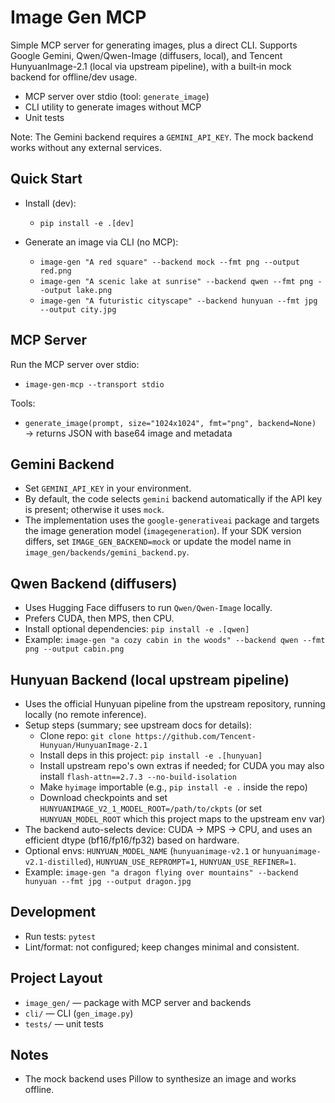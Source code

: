 # Image Gen MCP

Simple MCP server for generating images, plus a direct CLI. Supports Google Gemini, Qwen/Qwen-Image (diffusers, local), and Tencent HunyuanImage-2.1 (local via upstream pipeline), with a built‑in mock backend for offline/dev usage.

- MCP server over stdio (tool: `generate_image`)
- CLI utility to generate images without MCP
- Unit tests

Note: The Gemini backend requires a `GEMINI_API_KEY`. The mock backend works without any external services.

## Quick Start

- Install (dev):
  - `pip install -e .[dev]`

- Generate an image via CLI (no MCP):
  - `image-gen "A red square" --backend mock --fmt png --output red.png`
  - `image-gen "A scenic lake at sunrise" --backend qwen --fmt png --output lake.png`
  - `image-gen "A futuristic cityscape" --backend hunyuan --fmt jpg --output city.jpg`

## MCP Server

Run the MCP server over stdio:

- `image-gen-mcp --transport stdio`

Tools:

- `generate_image(prompt, size="1024x1024", fmt="png", backend=None)` → returns JSON with base64 image and metadata

## Gemini Backend

- Set `GEMINI_API_KEY` in your environment.
- By default, the code selects `gemini` backend automatically if the API key is present; otherwise it uses `mock`.
- The implementation uses the `google-generativeai` package and targets the image generation model (`imagegeneration`). If your SDK version differs, set `IMAGE_GEN_BACKEND=mock` or update the model name in `image_gen/backends/gemini_backend.py`.

## Qwen Backend (diffusers)

- Uses Hugging Face diffusers to run `Qwen/Qwen-Image` locally.
- Prefers CUDA, then MPS, then CPU.
- Install optional dependencies: `pip install -e .[qwen]`
- Example: `image-gen "a cozy cabin in the woods" --backend qwen --fmt png --output cabin.png`

## Hunyuan Backend (local upstream pipeline)

- Uses the official Hunyuan pipeline from the upstream repository, running locally (no remote inference).
- Setup steps (summary; see upstream docs for details):
  - Clone repo: `git clone https://github.com/Tencent-Hunyuan/HunyuanImage-2.1`
  - Install deps in this project: `pip install -e .[hunyuan]`
  - Install upstream repo's own extras if needed; for CUDA you may also install `flash-attn==2.7.3 --no-build-isolation`
  - Make `hyimage` importable (e.g., `pip install -e .` inside the repo)
  - Download checkpoints and set `HUNYUANIMAGE_V2_1_MODEL_ROOT=/path/to/ckpts` (or set `HUNYUAN_MODEL_ROOT` which this project maps to the upstream env var)
- The backend auto-selects device: CUDA → MPS → CPU, and uses an efficient dtype (bf16/fp16/fp32) based on hardware.
- Optional envs: `HUNYUAN_MODEL_NAME` (`hunyuanimage-v2.1` or `hunyuanimage-v2.1-distilled`), `HUNYUAN_USE_REPROMPT=1`, `HUNYUAN_USE_REFINER=1`.
- Example: `image-gen "a dragon flying over mountains" --backend hunyuan --fmt jpg --output dragon.jpg`

## Development

- Run tests: `pytest`
- Lint/format: not configured; keep changes minimal and consistent.

## Project Layout

- `image_gen/` — package with MCP server and backends
- `cli/` — CLI (`gen_image.py`)
- `tests/` — unit tests

## Notes

- The mock backend uses Pillow to synthesize an image and works offline.
